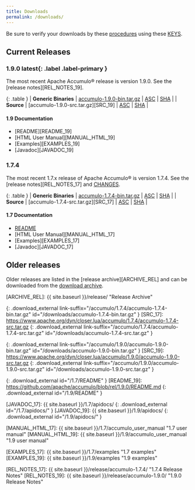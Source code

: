 ```yaml
---
title: Downloads
permalink: /downloads/
---
```


<script type="text/javascript">
/**
* Function that tracks a click on an outbound link in Google Analytics.
* This function takes a valid URL string as an argument, and uses that URL string
* as the event label.
*/
var gtagCallback = function(event) {
  var hrefUrl = event.target.getAttribute('href')
  if (event.ctrlKey || event.shiftKey || event.metaKey || event.which == 2) {
    var newWin = true;}

  // $(this) != this
  var url = window.location.protocol + "//accumulo.apache.org" + $(this).attr("id")
  if (newWin) {
    gtag('event', 'click', {
      'event_category': 'outbound',
      'event_label': url,
      'transport_type': 'beacon'
    });
    return true;
  } else {
    gtag('event', 'click', {
      'event_category': 'outbound',
      'event_label': url,
      'transport_type': 'beacon',
      'event_callback': function(){ window.location.href = hrefUrl; }
    });
    return false;
  }
};

$( document ).ready(function() {
  // check if gtag is loaded
  if (typeof gtag === 'function') {
    $('.download_external').click(gtagCallback);
  }
});

var updateLinks = function(mirror) {
  $('a[link-suffix]').each(function(i, obj) {
    $(obj).attr('href', mirror.replace(/\/+$/, "") + $(obj).attr('link-suffix'));
  });
};

var mirrorsCallback = function(json) {
  var htmlContent = '<div class="row"><div class="col-md-3"><h5>Select an Apache download mirror:</h5></div>' +
    '<div class="col-md-5"><select class="form-control" id="apache-mirror-select">';
  htmlContent += '<optgroup label="Preferred Mirror (based on location)">';
  htmlContent += '<option selected="selected">' + json.preferred + '</option>';
  htmlContent += '</optgroup>';
  htmlContent += '<optgroup label="HTTP Mirrors">';
  for (var i = 0; i < json.http.length; i++) {
    htmlContent += '<option>' + json.http[i] + '</option>';
  }
  htmlContent += '</optgroup>';
  htmlContent += '<optgroup label="FTP Mirrors">';
  for (var i = 0; i < json.ftp.length; i++) {
    htmlContent += '<option>' + json.ftp[i] + '</option>';
  }
  htmlContent += '</optgroup>';
  htmlContent += '<optgroup label="Backup Mirrors">';
  for (var i = 0; i < json.backup.length; i++) {
    htmlContent += '<option>' + json.backup[i] + '</option>';
  }
  htmlContent += '</optgroup>';
  htmlContent += '</select></div></div>';

  $("#mirror_selection").html(htmlContent);

  $( "#apache-mirror-select" ).change(function() {
    var mirror = $("#apache-mirror-select option:selected").text();
    updateLinks(mirror);
  });

  updateLinks(json.preferred);
};

// get mirrors when page is ready
var mirrorURL = window.location.protocol + "//accumulo.apache.org/mirrors.cgi"; // http[s]://accumulo.apache.org/mirrors.cgi
$(function() { $.getJSON(mirrorURL + "?as_json", mirrorsCallback); });

</script>

<div id="mirror_selection"></div>

Be sure to verify your downloads by these [procedures][VERIFY_PROCEDURES] using these [KEYS][GPG_KEYS].

## Current Releases

### 1.9.0 **latest**{: .label .label-primary }

The most recent Apache Accumulo&reg; release is version 1.9.0. See the [release notes][REL_NOTES_19].

{: .table }
| **Generic Binaries** | [accumulo-1.9.0-bin.tar.gz][BIN_19] | [ASC][ASC_BIN_19] | [SHA][SHA_BIN_19] |
| **Source**           | [accumulo-1.9.0-src.tar.gz][SRC_19] | [ASC][ASC_SRC_19] | [SHA][SHA_SRC_19] |

#### 1.9 Documentation
* [README][README_19]
* [HTML User Manual][MANUAL_HTML_19]
* [Examples][EXAMPLES_19]
* [Javadoc][JAVADOC_19]


### 1.7.4

The most recent 1.7.x release of Apache Accumulo&reg; is version 1.7.4. See the [release notes][REL_NOTES_17] and [CHANGES][CHANGES_17].

{: .table }
| **Generic Binaries** | [accumulo-1.7.4-bin.tar.gz][BIN_17] | [ASC][ASC_BIN_17] | [SHA][SHA_BIN_17] |
| **Source**           | [accumulo-1.7.4-src.tar.gz][SRC_17] | [ASC][ASC_SRC_17] | [SHA][SHA_SRC_17] |

#### 1.7 Documentation
* [README][README_17]
* [HTML User Manual][MANUAL_HTML_17]
* [Examples][EXAMPLES_17]
* [Javadoc][JAVADOC_17]

## Older releases

Older releases are listed in the [release archive][ARCHIVE_REL] and can be
downloaded from the [download archive][ARCHIVE_DOWN].

[VERIFY_PROCEDURES]: https://www.apache.org/info/verification "Verify"
[GPG_KEYS]: https://www.apache.org/dist/accumulo/KEYS "KEYS"
[ARCHIVE_DOWN]: https://archive.apache.org/dist/accumulo "Download Archive"
[ARCHIVE_REL]: {{ site.baseurl }}/release/ "Release Archive"

[ASC_BIN_17]: https://www.apache.org/dist/accumulo/1.7.4/accumulo-1.7.4-bin.tar.gz.asc
[ASC_SRC_17]: https://www.apache.org/dist/accumulo/1.7.4/accumulo-1.7.4-src.tar.gz.asc
[SHA_BIN_17]: https://www.apache.org/dist/accumulo/1.7.4/accumulo-1.7.4-bin.tar.gz.sha512
[SHA_SRC_17]: https://www.apache.org/dist/accumulo/1.7.4/accumulo-1.7.4-src.tar.gz.sha512

[ASC_BIN_19]: https://www.apache.org/dist/accumulo/1.9.0/accumulo-1.9.0-bin.tar.gz.asc
[ASC_SRC_19]: https://www.apache.org/dist/accumulo/1.9.0/accumulo-1.9.0-src.tar.gz.asc
[SHA_BIN_19]: https://www.apache.org/dist/accumulo/1.9.0/accumulo-1.9.0-bin.tar.gz.sha512
[SHA_SRC_19]: https://www.apache.org/dist/accumulo/1.9.0/accumulo-1.9.0-src.tar.gz.sha512

[BIN_17]: https://www.apache.org/dyn/closer.lua/accumulo/1.7.4/accumulo-1.7.4-bin.tar.gz
{: .download_external link-suffix="/accumulo/1.7.4/accumulo-1.7.4-bin.tar.gz" id="/downloads/accumulo-1.7.4-bin.tar.gz" }
[SRC_17]: https://www.apache.org/dyn/closer.lua/accumulo/1.7.4/accumulo-1.7.4-src.tar.gz
{: .download_external link-suffix="/accumulo/1.7.4/accumulo-1.7.4-src.tar.gz" id="/downloads/accumulo-1.7.4-src.tar.gz" }

[BIN_19]: https://www.apache.org/dyn/closer.lua/accumulo/1.9.0/accumulo-1.9.0-bin.tar.gz
{: .download_external link-suffix="/accumulo/1.9.0/accumulo-1.9.0-bin.tar.gz" id="/downloads/accumulo-1.9.0-bin.tar.gz" }
[SRC_19]: https://www.apache.org/dyn/closer.lua/accumulo/1.9.0/accumulo-1.9.0-src.tar.gz
{: .download_external link-suffix="/accumulo/1.9.0/accumulo-1.9.0-src.tar.gz" id="/downloads/accumulo-1.9.0-src.tar.gz" }

[README_17]: https://github.com/apache/accumulo/blob/rel/1.7.4/README.md
{: .download_external id="/1.7/README" }
[README_19]: https://github.com/apache/accumulo/blob/rel/1.9.0/README.md
{: .download_external id="/1.9/README" }

[JAVADOC_17]: {{ site.baseurl }}/1.7/apidocs/
{: .download_external id="/1.7/apidocs/" }
[JAVADOC_19]: {{ site.baseurl }}/1.9/apidocs/
{: .download_external id="/1.9/apidocs/" }

[MANUAL_HTML_17]: {{ site.baseurl }}/1.7/accumulo_user_manual "1.7 user manual"
[MANUAL_HTML_19]: {{ site.baseurl }}/1.9/accumulo_user_manual "1.9 user manual"

[EXAMPLES_17]: {{ site.baseurl }}/1.7/examples "1.7 examples"
[EXAMPLES_19]: {{ site.baseurl }}/1.9/examples "1.9 examples"

[CHANGES_17]: https://issues.apache.org/jira/browse/ACCUMULO/fixforversion/12339577 "1.7.4 CHANGES"

[REL_NOTES_17]: {{ site.baseurl }}/release/accumulo-1.7.4/ "1.7.4 Release Notes"
[REL_NOTES_19]: {{ site.baseurl }}/release/accumulo-1.9.0/ "1.9.0 Release Notes"

